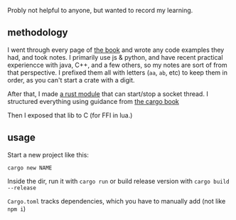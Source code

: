  Probly not helpful to anyone, but wanted to record my learning.

## methodology

I went through every page of [the book](https://doc.rust-lang.org/book/) and wrote any code examples they had, and took notes. I primarily use js & python, and have recent practical experiencce with java, C++, and a few others, so my notes are sort of from that perspective. I prefixed them all with letters (`aa`, `ab`, etc) to keep them in order, as you can't start a crate with a digit.

After that, I made [a rust module](https://dev.to/ghost/rust-project-structure-example-step-by-step-3ee) that can start/stop a socket thread. I structured everything using guidance from [the cargo book](https://doc.rust-lang.org/cargo/guide/)

Then I exposed that lib to C (for FFI in lua.)

## usage

Start a new project like this:

```
cargo new NAME
```

Inside the dir, run it with `cargo run` or build release version with `cargo build --release`

`Cargo.toml` tracks dependencies, which you have to manually add (not like `npm i`)
